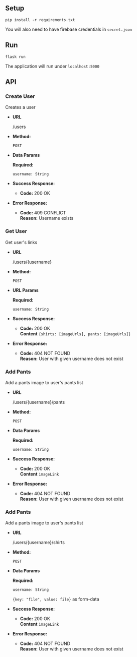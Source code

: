 ## Setup

`pip install -r requirements.txt`

You will also need to have firebase credentials in `secret.json`

## Run

`flask run`

The application will run under `localhost:5000`

## API

### Create User
Creates a user

* **URL**

  /users

* **Method:**

  `POST`

* **Data Params**

    **Required:**
 
   `username: String`

* **Success Response:**

  * **Code:** 200 OK
 
* **Error Response:**

  * **Code:** 409 CONFLICT <br/>
    **Reason:** Username exists
    
### Get User
Get user's links

* **URL**

  /users/{username}

* **Method:**

  `POST`

* **URL Params**

    **Required:**
 
   `username: String`

* **Success Response:**

  * **Code:** 200 OK <br/>
  **Content** `{shirts: [imageUrls], pants: [imageUrls]}`
 
* **Error Response:**

  * **Code:** 404 NOT FOUND <br/>
    **Reason:** User with given username does not exist
    
### Add Pants
Add a pants image to user's pants list 

* **URL**

  /users/{username}/pants

* **Method:**

  `POST`

* **Data Params**

    **Required:**
 
   `username: String`

* **Success Response:**

  * **Code:** 200 OK<br/>
  **Content** `imageLink`
 
* **Error Response:**

  * **Code:** 404 NOT FOUND <br/>
    **Reason:** User with given username does not exist
    
### Add Pants
Add a pants image to user's pants list 

* **URL**

  /users/{username}/shirts

* **Method:**

  `POST`

* **Data Params**

    **Required:**
 
   `username: String`
   
   `{key: "file", value: file}` as form-data

* **Success Response:**

  * **Code:** 200 OK<br/>
  **Content** `imageLink`
 
* **Error Response:**

  * **Code:** 404 NOT FOUND <br/>
    **Reason:** User with given username does not exist